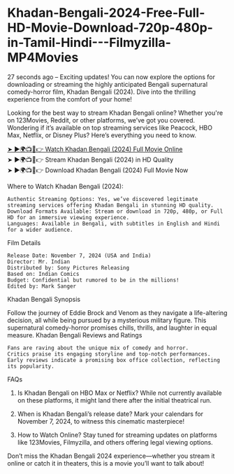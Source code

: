 # Khadan-Bengali-2024-Free-Full-HD-Movie-Download-720p-480p-in-Tamil-Hindi---Filmyzilla-MP4Movies
27 seconds ago – Exciting updates! You can now explore the options for downloading or streaming the highly anticipated Bengali supernatural comedy-horror film, Khadan Bengali (2024). Dive into the thrilling experience from the comfort of your home!

Looking for the best way to stream Khadan Bengali online? Whether you're on 123Movies, Reddit, or other platforms, we’ve got you covered. Wondering if it’s available on top streaming services like Peacock, HBO Max, Netflix, or Disney Plus? Here’s everything you need to know.

[➤ ►🌍📺📱👉 Watch Khadan Bengali (2024) Full Movie Online](https://terabox.com/s/19cGOJq5BTFdqTAFArT8grw)  
➤ ►🌍📺📱👉 Stream Khadan Bengali (2024) in HD Quality  
➤ ►🌍📺📱👉 Download Khadan Bengali (2024) Full Movie Now  

Where to Watch Khadan Bengali (2024):

    Authentic Streaming Options: Yes, we’ve discovered legitimate streaming services offering Khadan Bengali in stunning HD quality.
    Download Formats Available: Stream or download in 720p, 480p, or Full HD for an immersive viewing experience.
    Languages: Available in Bengali, with subtitles in English and Hindi for a wider audience.

Film Details

    Release Date: November 7, 2024 (USA and India)
    Director: Mr. Indian
    Distributed by: Sony Pictures Releasing
    Based on: Indian Comics
    Budget: Confidential but rumored to be in the millions!
    Edited by: Mark Sanger

Khadan Bengali Synopsis

Follow the journey of Eddie Brock and Venom as they navigate a life-altering decision, all while being pursued by a mysterious military figure. This supernatural comedy-horror promises chills, thrills, and laughter in equal measure.
Khadan Bengali Reviews and Ratings

    Fans are raving about the unique mix of comedy and horror.
    Critics praise its engaging storyline and top-notch performances.
    Early reviews indicate a promising box office collection, reflecting its popularity.

FAQs

1. Is Khadan Bengali on HBO Max or Netflix?
While not currently available on these platforms, it might land there after the initial theatrical run.

2. When is Khadan Bengali’s release date?
Mark your calendars for November 7, 2024, to witness this cinematic masterpiece!

3. How to Watch Online?
Stay tuned for streaming updates on platforms like 123Movies, Filmyzilla, and others offering legal viewing options.

Don’t miss the Khadan Bengali 2024 experience—whether you stream it online or catch it in theaters, this is a movie you’ll want to talk about!

